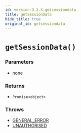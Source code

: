 ```yaml
---
id: version-3.3.X-getsessiondata
title: getSessionData
hide_title: true
original_id: getsessiondata
---
```


# ``getSessionData()``
### Parameters
- none
### Returns
- ``Promise<object>`` 
### Throws 
- [GENERAL_ERROR](./../../errors/general_error)
- [UNAUTHORISED](./../errorhandler/unauthorised)